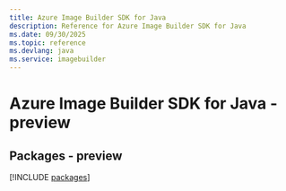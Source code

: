 ```yaml
---
title: Azure Image Builder SDK for Java
description: Reference for Azure Image Builder SDK for Java
ms.date: 09/30/2025
ms.topic: reference
ms.devlang: java
ms.service: imagebuilder
---
```

# Azure Image Builder SDK for Java - preview
## Packages - preview
[!INCLUDE [packages](image-builder-index.md)]